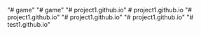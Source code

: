 "# game" 
"# game" 
"# project1.github.io" 
#   p r o j e c t 1 . g i t h u b . i o  
 "# project1.github.io" 
"# project1.github.io" 
"# project1.github.io" 
"# test1.github.io" 
